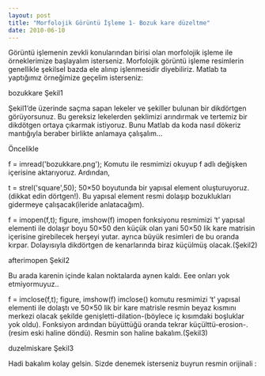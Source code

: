 ```yaml
---
layout: post
title: "Morfolojik Görüntü İşleme 1- Bozuk kare düzeltme"
date: 2010-06-10
---
```


Görüntü işlemenin zevkli konularından birisi olan morfolojik işleme ile örneklerimize başlayalım isterseniz. Morfolojik görüntü işleme resimlerin genellikle şekilsel bazda ele alınıp işlenmesidir diyebiliriz. Matlab ta yaptığımız örneğimize geçelim isterseniz:

bozukkare Şekil1


Şekil1’de üzerinde saçma sapan lekeler ve şekiller bulunan bir dikdörtgen görüyorsunuz. Bu gereksiz lekelerden şeklimizi arındırmak ve tertemiz bir dikdötgen ortaya çıkarmak istiyoruz. Bunu Matlab da koda nasıl dökeriz mantığıyla beraber birlikte anlamaya çalışalım…

Öncelikle

f = imread('bozukkare.png');
Komutu ile resmimizi okuyup f adlı değişken içerisine aktarıyoruz. Ardından,

t = strel('square',50);
50×50 boyutunda bir yapısal element oluşturuyoruz.(dikkat edin dörtgen!). Bu yapısal element resmi dolaşıp bozuklukları gidermeye çalışacak(ileride anlatacağım).

f = imopen(f,t);
figure, imshow(f)
imopen fonksiyonu resmimizi ‘t’ yapısal elementi ile dolaşır boyu 50×50 den küçük olan yani 50×50 lik kare matrisin içerisine girebilecek herşeyi yutar. ayrıca büyük resimleri de bu oranda kırpar. Dolayısıyla dikdörtgen de kenarlarında biraz küçülmüş olacak.(Şekil2)

afterimopen Şekil2

Bu arada karenin içinde kalan noktalarda aynen kaldı. Eee onları yok etmiyormuyuz..

f = imclose(f,t);
figure, imshow(f)
imclose() komutu resmimizi ‘t’ yapısal elementi ile dolaştı ve 50×50 lik bir kare matrisle resmin beyaz kısmını merkezi olacak şekilde genişletti-dilation-(böylece iç kısımdaki boşluklar yok oldu). Fonksiyon ardından büyüttüğü oranda tekrar küçülttü-erosion-.(resim eski haline döndü). Resmin son haline bakalım.(Şekil3)

duzelmiskare  Şekil3

Hadi bakalım kolay gelsin. Sizde denemek isterseniz buyrun resmin orijinali :
